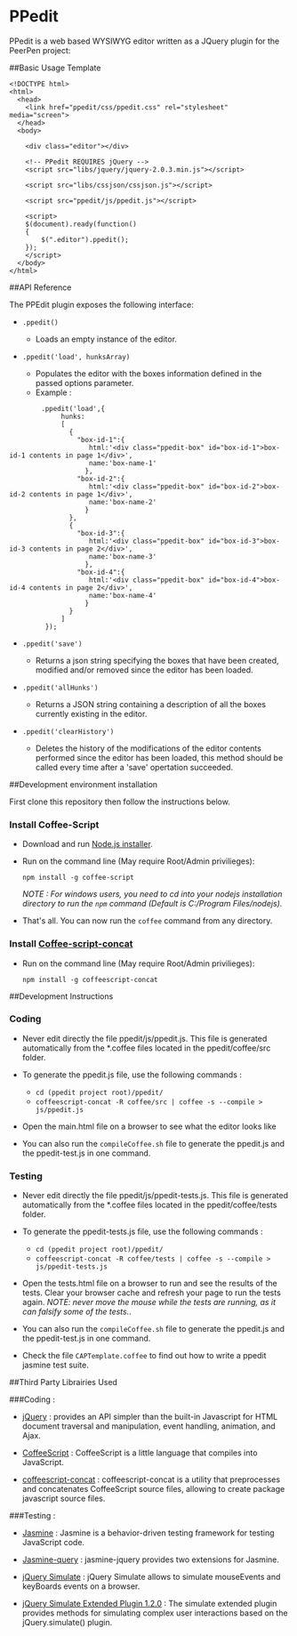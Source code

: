 PPedit
======

PPedit is a web based WYSIWYG editor written as a JQuery plugin for the PeerPen project:

##Basic Usage Template

    <!DOCTYPE html>
    <html>
      <head>
        <link href="ppedit/css/ppedit.css" rel="stylesheet" media="screen">
      </head>
      <body>

        <div class="editor"></div>

        <!-- PPedit REQUIRES jQuery -->
        <script src="libs/jquery/jquery-2.0.3.min.js"></script>

        <script src="libs/cssjson/cssjson.js"></script>

        <script src="ppedit/js/ppedit.js"></script>

        <script>
        $(document).ready(function()
        {
            $(".editor").ppedit();
        });
        </script>
      </body>
    </html>

##API Reference

The PPEdit plugin exposes the following interface:

 - `.ppedit()`
   - Loads an empty instance of the editor.

 - `.ppedit('load', hunksArray)`
   - Populates the editor with the boxes information defined in the passed options parameter.
   - Example :

```
        .ppedit('load',{
             hunks:
             [
               {
                 "box-id-1":{
                    html:'<div class="ppedit-box" id="box-id-1">box-id-1 contents in page 1</div>',
                    name:'box-name-1'
                   },
                 "box-id-2":{
                    html:'<div class="ppedit-box" id="box-id-2">box-id-2 contents in page 1</div>',
                    name:'box-name-2'
                   }
               },
               {
                 "box-id-3":{
                    html:'<div class="ppedit-box" id="box-id-3">box-id-3 contents in page 2</div>',
                    name:'box-name-3'
                   },
                 "box-id-4":{
                    html:'<div class="ppedit-box" id="box-id-4">box-id-4 contents in page 2</div>',
                    name:'box-name-4'
                   }
               }
             ]
         });
```


- `.ppedit('save')`
  - Returns a json string specifying the boxes that have been created, modified and/or removed since the editor has been loaded.

- `.ppedit('allHunks')`
  - Returns a JSON string containing a description of
  all the boxes currently existing in the editor.

- `.ppedit('clearHistory')`
  - Deletes the history of the modifications of the editor contents performed since the editor has been loaded, this method should be called every time after a 'save' opertation succeeded.

##Development environment installation

First clone this repository then follow the instructions below.

### Install Coffee-Script

 - Download and run [Node.js installer](http://nodejs.org/download/).
 - Run on the command line (May require Root/Admin privilieges):

	`npm install -g coffee-script`

    *NOTE : For windows users, you need to cd into your nodejs installation directory to run the `npm` command
    (Default is C:/Program Files/nodejs).*

 - That's all. You can now run the `coffee` command from any directory.

### Install [Coffee-script-concat](https://github.com/fairfieldt/coffeescript-concat)

 - Run on the command line (May require Root/Admin privilieges):

	`npm install -g coffeescript-concat`

##Development Instructions

### Coding

 - Never edit directly the file ppedit/js/ppedit.js. This file is generated automatically from the *.coffee files located in the ppedit/coffee/src folder.

 - To generate the ppedit.js file, use the following commands :
	- `cd (ppedit project root)/ppedit/                `
	- `coffeescript-concat -R coffee/src | coffee -s --compile > js/ppedit.js`

 - Open the main.html file on a browser to see what the editor looks like

 - You can also run the `compileCoffee.sh` file to generate the ppedit.js and the ppedit-test.js in one command.

### Testing

 - Never edit directly the file ppedit/js/ppedit-tests.js. This file is generated automatically from the *.coffee files located in the ppedit/coffee/tests folder.

 - To generate the ppedit-tests.js file, use the following commands :
    - `cd (ppedit project root)/ppedit/                `
	- `coffeescript-concat -R coffee/tests | coffee -s --compile > js/ppedit-tests.js`

 - Open the tests.html file on a browser to run and see the results of the tests. Clear your browser cache and refresh your page to run the tests again. *NOTE: never move the mouse while the tests are running, as it can falsify some of the tests.*.

  - You can also run the `compileCoffee.sh` file to generate the ppedit.js and the ppedit-test.js in one command.

  - Check the file `CAPTemplate.coffee` to find out how to write a ppedit jasmine test suite.

##Third Party Librairies Used

###Coding :

 - [jQuery](http://jquery.com/) : provides an API simpler than the built-in Javascript for HTML document traversal and manipulation, event handling, animation, and Ajax.

 - [CoffeeScript](http://coffeescript.org/) : CoffeeScript is a little language that compiles into JavaScript.

 - [coffeescript-concat](https://github.com/fairfieldt/coffeescript-concat) : coffeescript-concat is a utility that preprocesses and concatenates CoffeeScript source files, allowing to create package javascript source files.

###Testing :

 - [Jasmine](http://pivotal.github.io/jasmine/) : Jasmine is a behavior-driven testing framework for testing JavaScript code.

 - [Jasmine-query](https://github.com/velesin/jasmine-jquery) : jasmine-jquery provides two extensions for Jasmine.

 - [jQuery Simulate](https://github.com/jquery/jquery-simulate) : jQuery Simulate allows to simulate mouseEvents and keyBoards events on a browser.

 - [jQuery Simulate Extended Plugin 1.2.0](https://github.com/j-ulrich/jquery-simulate-ext) : The simulate extended plugin provides methods for simulating complex user interactions based on the jQuery.simulate() plugin.
